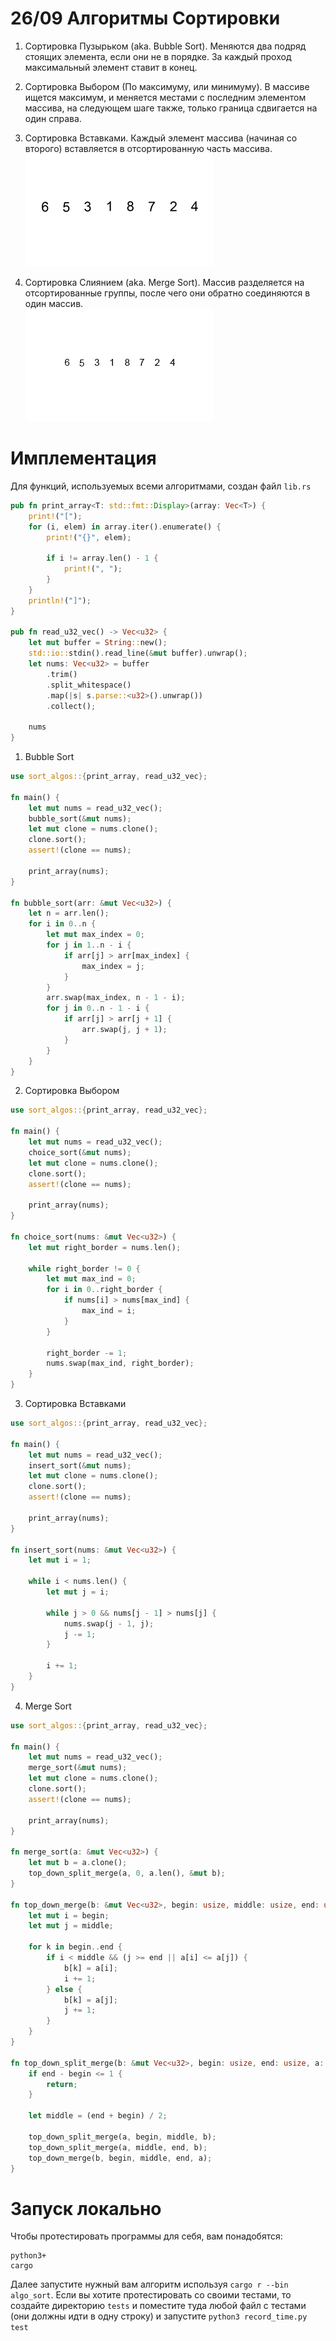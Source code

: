 # 26/09 Алгоритмы Сортировки   
   
1. Сортировка Пузырьком (aka. Bubble Sort). Меняются два подряд стоящих элемента, если они не в порядке. За каждый проход максимальный элемент ставит в конец.   
2. Сортировка Выбором (По максимуму, или минимуму). В массиве ищется максимум, и меняется местами с последним элементом массива, на следующем шаге также, только граница сдвигается на один справа.   
3. Сортировка Вставками. Каждый элемент массива (начиная со второго) вставляется в отсортированную часть массива.     
    ![Insertion-sort-example-300px.gif](files/insertion-sort-example-300px.gif)    
   
4. Сортировка Слиянием (aka. Merge Sort). Массив разделяется на отсортированные группы, после чего они обратно соединяются в один массив.   
    ![Merge-sort-example-300px.gif](files/merge-sort-example-300px.gif)    
    
# Имплементация   
Для функций, используемых всеми алгоритмами, создан файл `lib.rs`   
 
```rust
pub fn print_array<T: std::fmt::Display>(array: Vec<T>) {
    print!("[");
    for (i, elem) in array.iter().enumerate() {
        print!("{}", elem);

        if i != array.len() - 1 {
            print!(", ");
        }
    }
    println!("]");
}

pub fn read_u32_vec() -> Vec<u32> {
    let mut buffer = String::new();
    std::io::stdin().read_line(&mut buffer).unwrap();
    let nums: Vec<u32> = buffer
        .trim()
        .split_whitespace()
        .map(|s| s.parse::<u32>().unwrap())
        .collect();

    nums
}

```
   
1. Bubble Sort    
```rust
use sort_algos::{print_array, read_u32_vec};

fn main() {
    let mut nums = read_u32_vec();
    bubble_sort(&mut nums);
    let mut clone = nums.clone();
    clone.sort();
    assert!(clone == nums);

    print_array(nums);
}

fn bubble_sort(arr: &mut Vec<u32>) {
    let n = arr.len();
    for i in 0..n {
        let mut max_index = 0;
        for j in 1..n - i {
            if arr[j] > arr[max_index] {
                max_index = j;
            }
        }
        arr.swap(max_index, n - 1 - i);
        for j in 0..n - 1 - i {
            if arr[j] > arr[j + 1] {
                arr.swap(j, j + 1);
            }
        }
    }
}

```
   
2. Сортировка Выбором   
```rust
use sort_algos::{print_array, read_u32_vec};

fn main() {
    let mut nums = read_u32_vec();
    choice_sort(&mut nums);
    let mut clone = nums.clone();
    clone.sort();
    assert!(clone == nums);

    print_array(nums);
}

fn choice_sort(nums: &mut Vec<u32>) {
    let mut right_border = nums.len();

    while right_border != 0 {
        let mut max_ind = 0;
        for i in 0..right_border {
            if nums[i] > nums[max_ind] {
                max_ind = i;
            }
        }

        right_border -= 1;
        nums.swap(max_ind, right_border);
    }
}

```
3. Сортировка Вставками   
```rust
use sort_algos::{print_array, read_u32_vec};

fn main() {
    let mut nums = read_u32_vec();
    insert_sort(&mut nums);
    let mut clone = nums.clone();
    clone.sort();
    assert!(clone == nums);

    print_array(nums);
}

fn insert_sort(nums: &mut Vec<u32>) {
    let mut i = 1;

    while i < nums.len() {
        let mut j = i;

        while j > 0 && nums[j - 1] > nums[j] {
            nums.swap(j - 1, j);
            j -= 1;
        }

        i += 1;
    }
}

```
4. Merge Sort    
```rust
use sort_algos::{print_array, read_u32_vec};

fn main() {
    let mut nums = read_u32_vec();
    merge_sort(&mut nums);
    let mut clone = nums.clone();
    clone.sort();
    assert!(clone == nums);

    print_array(nums);
}

fn merge_sort(a: &mut Vec<u32>) {
    let mut b = a.clone();
    top_down_split_merge(a, 0, a.len(), &mut b);
}

fn top_down_merge(b: &mut Vec<u32>, begin: usize, middle: usize, end: usize, a: &mut Vec<u32>) {
    let mut i = begin;
    let mut j = middle;

    for k in begin..end {
        if i < middle && (j >= end || a[i] <= a[j]) {
            b[k] = a[i];
            i += 1;
        } else {
            b[k] = a[j];
            j += 1;
        }
    }
}

fn top_down_split_merge(b: &mut Vec<u32>, begin: usize, end: usize, a: &mut Vec<u32>) {
    if end - begin <= 1 {
        return;
    }

    let middle = (end + begin) / 2;

    top_down_split_merge(a, begin, middle, b);
    top_down_split_merge(a, middle, end, b);
    top_down_merge(b, begin, middle, end, a);
}
```

# Запуск локально
Чтобы протестировать программы для себя, вам понадобятся:
```
python3+
cargo
```
Далее запустите нужный вам алгоритм используя `cargo r --bin algo_sort`.
Если вы хотите протестировать со своими тестами, то создайте директорию `tests` и поместите туда любой файл с тестами (они должны идти в одну строку) и запустите `python3 record_time.py test`